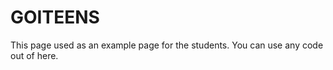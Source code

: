 GOITEENS
========

This page used as an example page for the students. You can use any code out of here.
